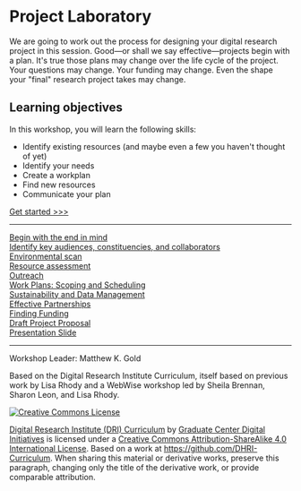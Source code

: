 # Project Laboratory

We are going to work out the process for designing your digital research project in this session. Good—or shall we say effective—projects begin with a plan. It's true those plans may change over the life cycle of the project. Your questions may change. Your funding may change. Even the shape your "final" research project takes may change. 


## Learning objectives

In this workshop, you will learn the following skills:
- Identify existing resources (and maybe even a few you haven't thought of yet)
- Identify your needs
- Create a workplan 
- Find new resources
- Communicate your plan

[Get started >>>](sections/01-ideas.md)

-----

[Begin with the end in mind](sections/01-ideas.md)  
[Identify key audiences, constituencies, and collaborators](sections/02-audience.md)  
[Environmental scan](sections/03-environment.md)  
[Resource assessment](sections/04-resources.md)  
[Outreach](sections/05-outreach.md)  
[Work Plans: Scoping and Scheduling](sections/06-workplan.md)  
[Sustainability and Data Management](sections/07-sustainability.md)  
[Effective Partnerships](sections/08-partnerships.md)  
[Finding Funding](sections/09-finding-funds.md)  
[Draft Project Proposal](sections/10-proposal.md)  
[Presentation Slide](sections/11-presentation.md)

-----

Workshop Leader: Matthew K. Gold

Based on the Digital Research Institute Curriculum, itself based on previous work by Lisa Rhody and a WebWise workshop led by Sheila Brennan, Sharon Leon, and Lisa Rhody.

[![Creative Commons License](https://i.creativecommons.org/l/by-sa/4.0/88x31.png)](http://creativecommons.org/licenses/by-sa/4.0/)

[Digital Research Institute (DRI) Curriculum](http://purl.org/dc/terms/) by [Graduate Center Digital Initiatives](https://gcdi.commons.gc.cuny.edu/) is licensed under a [Creative Commons Attribution-ShareAlike 4.0 International License](http://creativecommons.org/licenses/by-sa/4.0/). Based on a work at <https://github.com/DHRI-Curriculum>. When sharing this material or derivative works, preserve this paragraph, changing only the title of the derivative work, or provide comparable attribution.
